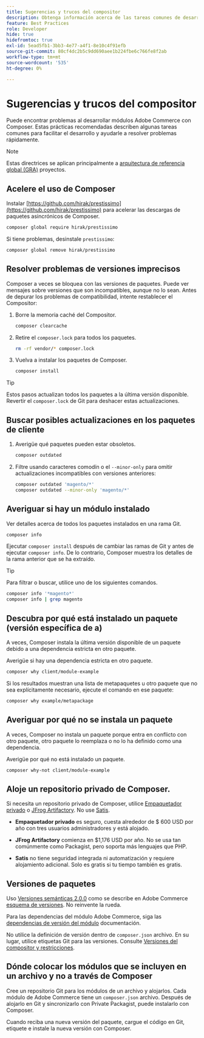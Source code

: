 ```yaml
---
title: Sugerencias y trucos del compositor
description: Obtenga información acerca de las tareas comunes de desarrollo del Compositor y sugerencias para resolver problemas rápidamente.
feature: Best Practices
role: Developer
hide: true
hidefromtoc: true
exl-id: 5ead5fb1-3bb3-4e77-a4f1-8e10c4f91efb
source-git-commit: 80cf4dc2b5c9dd690aee1b224fbe6c766fe8f2ab
workflow-type: tm+mt
source-wordcount: '535'
ht-degree: 0%

---
```


# Sugerencias y trucos del compositor

Puede encontrar problemas al desarrollar módulos Adobe Commerce con Composer. Estas prácticas recomendadas describen algunas tareas comunes para facilitar el desarrollo y ayudarle a resolver problemas rápidamente.

>[!NOTE]
>
>Estas directrices se aplican principalmente a [arquitectura de referencia global (GRA)](../overview.md) proyectos.

## Acelere el uso de Composer

Instalar [https://github.com/hirak/prestissimo](https://github.com/hirak/prestissimo) para acelerar las descargas de paquetes asincrónicos de Composer.

```bash
composer global require hirak/prestissimo
```

Si tiene problemas, desinstale `prestissimo`:

```bash
composer global remove hirak/prestissimo
```

## Resolver problemas de versiones imprecisos

Composer a veces se bloquea con las versiones de paquetes. Puede ver mensajes sobre versiones que son incompatibles, aunque no lo sean. Antes de depurar los problemas de compatibilidad, intente restablecer el Compositor:

1. Borre la memoria caché del Compositor.

   ```bash
   composer clearcache
   ```

1. Retire el `composer.lock` para todos los paquetes.

   ```bash
   rm -rf vendor/* composer.lock
   ```

1. Vuelva a instalar los paquetes de Composer.

   ```bash
   composer install
   ```

>[!TIP]
>
>Estos pasos actualizan todos los paquetes a la última versión disponible. Revertir el `composer.lock` de Git para deshacer estas actualizaciones.

## Buscar posibles actualizaciones en los paquetes de cliente

1. Averigüe qué paquetes pueden estar obsoletos.

   ```bash
   composer outdated
   ```

1. Filtre usando caracteres comodín o el `--minor-only` para omitir actualizaciones incompatibles con versiones anteriores:

   ```bash
   composer outdated 'magento/*'
   composer outdated --minor-only 'magento/*'
   ```

## Averiguar si hay un módulo instalado

Ver detalles acerca de todos los paquetes instalados en una rama Git.

```bash
composer info
```

Ejecutar `composer install` después de cambiar las ramas de Git y antes de ejecutar `composer info`. De lo contrario, Composer muestra los detalles de la rama anterior que se ha extraído.

>[!TIP]
>
>Para filtrar o buscar, utilice uno de los siguientes comandos.
>
>```bash
>composer info '*magento*'
>composer info | grep magento
>```

## Descubra por qué está instalado un paquete (versión específica de a)

A veces, Composer instala la última versión disponible de un paquete debido a una dependencia estricta en otro paquete.

Averigüe si hay una dependencia estricta en otro paquete.

```bash
composer why client/module-example
```

Si los resultados muestran una lista de metapaquetes u otro paquete que no sea explícitamente necesario, ejecute el comando en ese paquete:

```bash
composer why example/metapackage
```

## Averiguar por qué no se instala un paquete

A veces, Composer no instala un paquete porque entra en conflicto con otro paquete, otro paquete lo reemplaza o no lo ha definido como una dependencia.

Averigüe por qué no está instalado un paquete.

```bash
composer why-not client/module-example
```

## Aloje un repositorio privado de Composer.

Si necesita un repositorio privado de Composer, utilice [Empaquetador privado](https://packagist.com/) o [JFrog Artifactory](https://jfrog.com/integration/php-composer-repository/). No use [Satis](https://github.com/composer/satis).

- **Empaquetador privado** es seguro, cuesta alrededor de $ 600 USD por año con tres usuarios administradores y está alojado.

- **JFrog Artifactory** comienza en $1,176 USD por año. No se usa tan comúnmente como Packagist, pero soporta más lenguajes que PHP.

- **Satis** no tiene seguridad integrada ni automatización y requiere alojamiento adicional. Solo es gratis si tu tiempo también es gratis.

## Versiones de paquetes

Uso [Versiones semánticas 2.0.0](https://semver.org/spec/v2.0.0.html) como se describe en Adobe Commerce [esquema de versiones](https://developer.adobe.com/commerce/php/development/versioning/). No reinvente la rueda.

Para las dependencias del módulo Adobe Commerce, siga las [dependencias de versión del módulo](https://developer.adobe.com/commerce/php/development/versioning/dependencies/) documentación.

No utilice la definición de versión dentro de `composer.json` archivo. En su lugar, utilice etiquetas Git para las versiones. Consulte [Versiones del compositor y restricciones](https://getcomposer.org/doc/articles/versions.md#versions-and-constraints).

## Dónde colocar los módulos que se incluyen en un archivo y no a través de Composer

Cree un repositorio Git para los módulos de un archivo y alojarlos. Cada módulo de Adobe Commerce tiene un `composer.json` archivo. Después de alojarlo en Git y sincronizarlo con Private Packagist, puede instalarlo con Composer.

Cuando reciba una nueva versión del paquete, cargue el código en Git, etiquete e instale la nueva versión con Composer.
